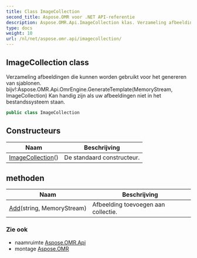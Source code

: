 ```yaml
---
title: Class ImageCollection
second_title: Aspose.OMR voor .NET API-referentie
description: Aspose.OMR.Api.ImageCollection klas. Verzameling afbeeldingen die kunnen worden gebruikt voor het genereren van sjablonen. bijvAspose.OMR.Api.OmrEngine.GenerateTemplateMemoryStream ImageCollection Kan handig zijn als uw afbeeldingen niet in het bestandssysteem staan.
type: docs
weight: 10
url: /nl/net/aspose.omr.api/imagecollection/
---
```

## ImageCollection class

Verzameling afbeeldingen die kunnen worden gebruikt voor het genereren van sjablonen. bijv!:Aspose.OMR.Api.OmrEngine.GenerateTemplate(MemoryStream, ImageCollection) Kan handig zijn als uw afbeeldingen niet in het bestandssysteem staan.

```csharp
public class ImageCollection
```

## Constructeurs

| Naam | Beschrijving |
| --- | --- |
| [ImageCollection](imagecollection/)() | De standaard constructeur. |

## methoden

| Naam | Beschrijving |
| --- | --- |
| [Add](../../aspose.omr.api/imagecollection/add/)(string, MemoryStream) | Afbeelding toevoegen aan collectie. |

### Zie ook

* naamruimte [Aspose.OMR.Api](../../aspose.omr.api/)
* montage [Aspose.OMR](../../)


